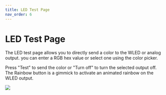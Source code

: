 ```yaml
---
title: LED Test Page
nav_order: 6
---
```


# LED Test Page

The LED test page allows you to directly send a color to the WLED or analog output.
you can enter a RGB hex value or select one using the color picker.


Press "Test" to send the color or "Turn off" to turn the selected output off. <br>
The Rainbow button is a gimmick to activate an animated rainbow on the WLED output.

![](../assets/img/led-test.png)